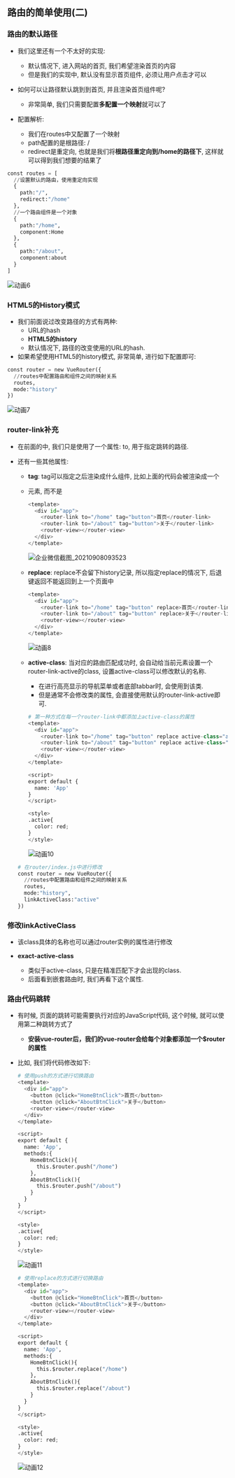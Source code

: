 ## 路由的简单使用(二)

### 路由的默认路径

- 我们这里还有一个不太好的实现:
  - 默认情况下, 进入网站的首页, 我们希望<router-view>渲染首页的内容
  - 但是我们的实现中, 默认没有显示首页组件, 必须让用户点击才可以
- 如何可以让路径默认跳到到首页, 并且<router-view>渲染首页组件呢?
  - 非常简单, 我们只需要配置**多配置一个映射**就可以了

- 配置解析:
  - 我们在routes中又配置了一个映射
  - path配置的是根路径: /
  - redirect是重定向, 也就是我们将**根路径重定向到/home的路径下**, 这样就可以得到我们想要的结果了

```python
const routes = [
  //设置默认的路由，使用重定向实现
  {
    path:"/",
    redirect:"/home"
  },
  //一个路由组件是一个对象
  {
    path:"/home",
    component:Home
  },
  {
    path:"/about",
    component:about
  }
]
```

![动画6](images\动画6.gif)

### HTML5的History模式

- 我们前面说过改变路径的方式有两种:
  - URL的hash
  - **HTML5的history**
  - 默认情况下, 路径的改变使用的URL的hash.
- 如果希望使用HTML5的history模式, 非常简单, 进行如下配置即可:

```python
const router = new VueRouter({
  //routes中配置路由和组件之间的映射关系
  routes,
  mode:"history"
})
```

![动画7](images\动画7.gif)

### router-link补充

- 在前面的<router-link>中, 我们只是使用了一个属性: to, 用于指定跳转的路径.

- <router-link>还有一些其他属性:

  - **tag**: tag可以指定<router-link>之后渲染成什么组件, 比如上面的代码会被渲染成一个<li>元素, 而不是<a>

    ```python
    <template>
      <div id="app">
        <router-link to="/home" tag="button">首页</router-link>
        <router-link to="/about" tag="button">关于</router-link>
        <router-view></router-view>
      </div>
    </template>
    ```

    ![企业微信截图_20210908093523](images\企业微信截图_20210908093523.png)

  - **replace**: replace不会留下history记录, 所以指定replace的情况下, 后退键返回不能返回到上一个页面中

    ```python
    <template>
      <div id="app">
        <router-link to="/home" tag="button" replace>首页</router-link>
        <router-link to="/about" tag="button" replace>关于</router-link>
        <router-view></router-view>
      </div>
    </template>
    ```

    ![动画8](images\动画8.gif)

  - **active-class**: 当<router-link>对应的路由匹配成功时, 会自动给当前元素设置一个router-link-active的class, 设置active-class可以修改默认的名称.

    - 在进行高亮显示的导航菜单或者底部tabbar时, 会使用到该类.
    - 但是通常不会修改类的属性, 会直接使用默认的router-link-active即可. 

    ```python
    # 第一种方式在每一个router-link中都添加上active-class的属性
    <template>
      <div id="app">
        <router-link to="/home" tag="button" replace active-class="active">首页</router-link>
        <router-link to="/about" tag="button" replace active-class="active">关于</router-link>
        <router-view></router-view>
      </div>
    </template>
    
    <script>
    export default {
      name: 'App'
    }
    </script>
    
    <style>
    .active{
      color: red;
    }
    </style>
    ```

    ![动画10](images\动画10.gif)

  ```python
  # 在router/index.js中进行修改
  const router = new VueRouter({
    //routes中配置路由和组件之间的映射关系
    routes,
    mode:"history",
    linkActiveClass:"active"
  })
  ```

### 修改linkActiveClass

- 该class具体的名称也可以通过router实例的属性进行修改

- **exact-active-class**
  - 类似于active-class, 只是在精准匹配下才会出现的class.
  - 后面看到嵌套路由时, 我们再看下这个属性.

### 路由代码跳转

- 有时候, 页面的跳转可能需要执行对应的JavaScript代码, 这个时候, 就可以使用第二种跳转方式了
  - **安装vue-router后，我们的vue-router会给每个对象都添加一个$router的属性**

- 比如, 我们将代码修改如下: 

  ```python
  # 使用push的方式进行切换路由
  <template>
    <div id="app">
      <button @click="HomeBtnClick">首页</button>
      <button @click="AboutBtnClick">关于</button>
      <router-view></router-view>
    </div>
  </template>
  
  <script>
  export default {
    name: 'App',
    methods:{
      HomeBtnClick(){
        this.$router.push("/home")
      },
      AboutBtnClick(){
        this.$router.push("/about")
      }
    }
  }
  </script>
  
  <style>
  .active{
    color: red;
  }
  </style>
  ```

  ![动画11](images\动画11.gif)

  ```python
  # 使用replace的方式进行切换路由
  <template>
    <div id="app">
      <button @click="HomeBtnClick">首页</button>
      <button @click="AboutBtnClick">关于</button>
      <router-view></router-view>
    </div>
  </template>
  
  <script>
  export default {
    name: 'App',
    methods:{
      HomeBtnClick(){
        this.$router.replace("/home")
      },
      AboutBtnClick(){
        this.$router.replace("/about")
      }
    }
  }
  </script>
  
  <style>
  .active{
    color: red;
  }
  </style>
  ```

  ![动画12](images\动画12.gif)

  